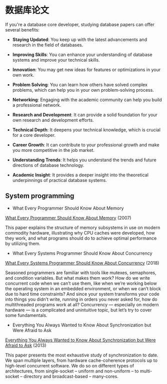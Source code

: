 # 数据库论文

If you're a database core developer, studying database papers can offer several benefits:

* **Staying Updated**: 
You keep up with the latest advancements and research in the field of databases.

* **Improving Skills**: You can enhance your understanding of database systems and improve your technical skills.
* **Innovation**: You may get new ideas for features or optimizations in your own work.
* **Problem Solving**: You can learn how others have solved complex problems, which can help you in your own problem-solving process.
* **Networking**: Engaging with the academic community can help you build a professional network.
* **Research and Development**: It can provide a solid foundation for your own research and development efforts.
* **Technical Depth**: It deepens your technical knowledge, which is crucial for a core developer.
* **Career Growth**: It can contribute to your professional growth and make you more competitive in the job market.
* **Understanding Trends**: It helps you understand the trends and future directions of database technology.
* **Academic Insight**: It provides a deeper insight into the theoretical underpinnings of practical database systems.


## System programming

* What Every Programmer Should Know About Memory

[What Every Programmer Should Know About Memory](./pdf/cpumemory.pdf) (2007)

This paper explains the structure of memory subsystems in use on modern commodity hardware, illustrating why CPU caches were developed, how they work, and what programs should do to achieve optimal performance by utilizing them.

* What Every Systems Programmer Should Know About Concurrency

[What Every Systems Programmer Should Know About Concurrency](pdf/concurrency.pdf) (2018)

Seasoned programmers are familiar with tools like mutexes, semaphores, and condition variables. But what makes them work? How do we write concurrent code when we can’t use them, like when we’re working below the operating system in an embedded environment, or when we can’t block due to hard time constraints? And since your system transforms your code into things you didn’t write, running in orders you never asked for, how do multithreaded programs work at all? Concurrency — especially on modern hardware — is a complicated and unintuitive topic, but let’s try to cover some fundamentals.

* Everything You Always Wanted to Know About Synchronization but Were Afraid to Ask

[Everything You Always Wanted to Know About Synchronization but Were Afraid to Ask](pdf/synchronization.pdf) (2013)

This paper presents the most exhaustive study of synchronization to date. 
We span multiple layers, from hardware cache-coherence protocols up to high-level concurrent software. 
We do so on different types of architectures, from single-socket – uniform and non-uniform – to multi-socket – directory and broadcast-based – many-cores.
